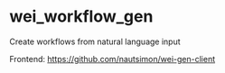 # wei_workflow_gen
Create workflows from natural language input


Frontend: https://github.com/nautsimon/wei-gen-client
